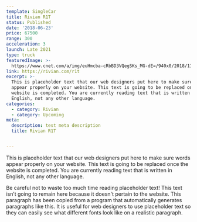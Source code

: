```yaml
---
template: SingleCar
title: Rivian R1T
status: Published
date: '2018-06-23'
price: 67500
range: 300
acceleration: 3
launch: Late 2021 
type: truck
featuredImage: >-
  https://www.cnet.com/a/img/euHmcba-cRbBD3VQegSKs_MG-dE=/940x0/2018/11/21/a502f3f1-2a07-4f3c-966a-3ad7b3d6134e/rivian-r1t-11.jpg
link: https://rivian.com/r1t
excerpt: >-
  This is placeholder text that our web designers put here to make sure words
  appear properly on your website. This text is going to be replaced once the
  website is completed. You are currently reading text that is written in
  English, not any other language.
categories:
  - category: Rivian
  - category: Upcoming
meta:
  description: test meta description
  title: Rivian R1T


---
```


This is placeholder text that our web designers put here to make sure words appear properly on your website. This text is going to be replaced once the website is completed. You are currently reading text that is written in English, not any other language.

Be careful not to waste too much time reading placeholder text! This text isn’t going to remain here because it doesn't pertain to the website. This paragraph has been copied from a program that automatically generates paragraphs like this. It is useful for web designers to use placeholder text so they can easily see what different fonts look like on a realistic paragraph.
